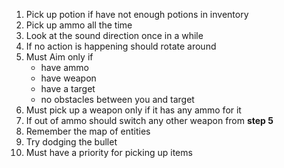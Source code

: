 1. Pick up potion if have not enough potions in inventory
2. Pick up ammo all the time
3. Look at the sound direction once in a while
4. If no action is happening should rotate around
5. Must Aim only if
    - have ammo
    - have weapon
    - have a target
    - no obstacles between you and target
6. Must pick up a weapon only if it has any ammo for it
7. If out of ammo should switch any other weapon from **step 5**
8. Remember the map of entities
9. Try dodging the bullet
10. Must have a priority for picking up items